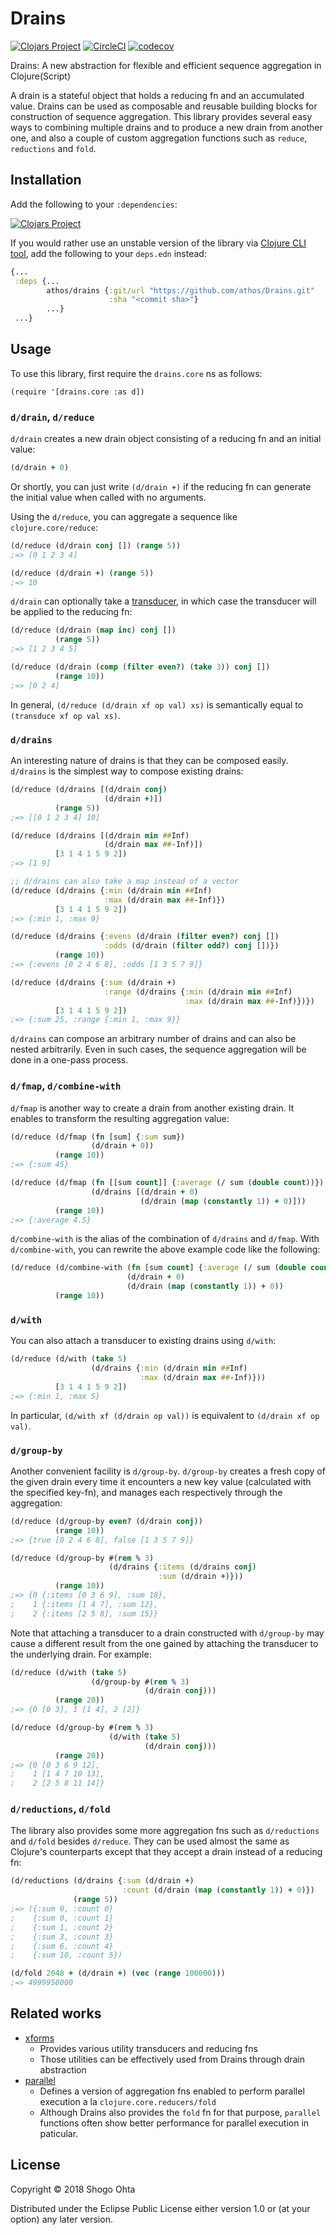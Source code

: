 # Drains
[![Clojars Project](https://img.shields.io/clojars/v/drains.svg)](https://clojars.org/drains)
[![CircleCI](https://circleci.com/gh/athos/Drains.svg?style=shield)](https://circleci.com/gh/athos/Drains)
[![codecov](https://codecov.io/gh/athos/Drains/branch/master/graph/badge.svg)](https://codecov.io/gh/athos/Drains)

Drains: A new abstraction for flexible and efficient sequence aggregation in Clojure(Script)

A drain is a stateful object that holds a reducing fn and an accumulated value. Drains can be used as composable and reusable building blocks for construction of sequence aggregation.
This library provides several easy ways to combining multiple drains and to produce a new drain from another one, and also a couple of custom aggregation functions such as `reduce`, `reductions` and `fold`.

## Installation

Add the following to your `:dependencies`:

[![Clojars Project](https://clojars.org/drains/latest-version.svg)](https://clojars.org/drains)

If you would rather use an unstable version of the library via [Clojure CLI tool](https://clojure.org/guides/deps_and_cli), add the following to your `deps.edn` instead:

```clj
{...
 :deps {...
        athos/drains {:git/url "https://github.com/athos/Drains.git"
                      :sha "<commit sha>"}
        ...}
 ...}
```

## Usage

To use this library, first require the `drains.core` ns as follows:

```
(require '[drains.core :as d])
```

### `d/drain`, `d/reduce`

`d/drain` creates a new drain object consisting of a reducing fn and an initial value:

```clj
(d/drain + 0)
```

Or shortly, you can just write `(d/drain +)` if the reducing fn can generate the initial value when called with no arguments.

Using the `d/reduce`, you can aggregate a sequence like `clojure.core/reduce`:

```clj
(d/reduce (d/drain conj []) (range 5))
;=> [0 1 2 3 4]

(d/reduce (d/drain +) (range 5))
;=> 10
```

`d/drain` can optionally take a [transducer](https://clojure.org/reference/transducers), in which case the transducer will be applied to the reducing fn:

```clj
(d/reduce (d/drain (map inc) conj [])
          (range 5))
;=> [1 2 3 4 5]

(d/reduce (d/drain (comp (filter even?) (take 3)) conj [])
          (range 10))
;=> [0 2 4]
```

In general, `(d/reduce (d/drain xf op val) xs)` is semantically equal to `(transduce xf op val xs)`.

### `d/drains`

An interesting nature of drains is that they can be composed easily. `d/drains` is the simplest way to compose existing drains:

```clj
(d/reduce (d/drains [(d/drain conj)
                     (d/drain +)])
          (range 5))
;=> [[0 1 2 3 4] 10]

(d/reduce (d/drains [(d/drain min ##Inf)
                     (d/drain max ##-Inf)])
          [3 1 4 1 5 9 2])
;=> [1 9]

;; d/drains can also take a map instead of a vector
(d/reduce (d/drains {:min (d/drain min ##Inf)
                     :max (d/drain max ##-Inf)})
          [3 1 4 1 5 9 2])
;=> {:min 1, :max 9}

(d/reduce (d/drains {:evens (d/drain (filter even?) conj [])
                     :odds (d/drain (filter odd?) conj [])})
          (range 10))
;=> {:evens [0 2 4 6 8], :odds [1 3 5 7 9]}

(d/reduce (d/drains {:sum (d/drain +)
                     :range (d/drains {:min (d/drain min ##Inf)
                                       :max (d/drain max ##-Inf)})})
          [3 1 4 1 5 9 2])
;=> {:sum 25, :range {:min 1, :max 9}}
```

`d/drains` can compose an arbitrary number of drains and can also be nested arbitrarily. Even in such cases, the sequence aggregation will be done in a one-pass process.

### `d/fmap`, `d/combine-with`

`d/fmap` is another way to create a drain from another existing drain. It enables to transform the resulting aggregation value:

```clj
(d/reduce (d/fmap (fn [sum] {:sum sum})
                  (d/drain + 0))
          (range 10))
;=> {:sum 45}

(d/reduce (d/fmap (fn [[sum count]] {:average (/ sum (double count))})
                  (d/drains [(d/drain + 0)
                             (d/drain (map (constantly 1)) + 0)]))
          (range 10))
;=> {:average 4.5}
```

`d/combine-with` is the alias of the combination of `d/drains` and `d/fmap`. With `d/combine-with`, you can rewrite the above example code like the following:

```clj
(d/reduce (d/combine-with (fn [sum count] {:average (/ sum (double count))})
                          (d/drain + 0)
                          (d/drain (map (constantly 1)) + 0))
          (range 10))
```

### `d/with`

You can also attach a transducer to existing drains using `d/with`:

```clj
(d/reduce (d/with (take 5)
                  (d/drains {:min (d/drain min ##Inf)
                             :max (d/drain max ##-Inf)}))
          [3 1 4 1 5 9 2])
;=> {:min 1, :max 5}
```

In particular, `(d/with xf (d/drain op val))` is equivalent to `(d/drain xf op val)`.

### `d/group-by`

Another convenient facility is `d/group-by`. `d/group-by` creates a fresh copy of the given drain every time it encounters a new key value (calculated with the specified key-fn), and manages each respectively through the aggregation:

```clj
(d/reduce (d/group-by even? (d/drain conj))
          (range 10))
;=> {true [0 2 4 6 8], false [1 3 5 7 9]}

(d/reduce (d/group-by #(rem % 3)
                      (d/drains {:items (d/drains conj)
                                 :sum (d/drain +)}))
          (range 10))
;=> {0 {:items [0 3 6 9], :sum 18},
;    1 {:items [1 4 7], :sum 12},
;    2 {:items [2 5 8], :sum 15}}
```

Note that attaching a transducer to a drain constructed with `d/group-by` may cause a different result from the one gained by attaching the transducer to the underlying drain. For example:

```clj
(d/reduce (d/with (take 5)
                  (d/group-by #(rem % 3)
                              (d/drain conj)))
          (range 20))
;=> {0 [0 3], 1 [1 4], 2 [2]}

(d/reduce (d/group-by #(rem % 3)
                      (d/with (take 5)
                              (d/drain conj)))
          (range 20))
;=> {0 [0 3 6 9 12],
;    1 [1 4 7 10 13],
;    2 [2 5 8 11 14]}
```

### `d/reductions`, `d/fold`

The library also provides some more aggregation fns such as `d/reductions` and `d/fold` besides `d/reduce`. They can be used almost the same as Clojure's counterparts except that they accept a drain instead of a reducing fn:

```clj
(d/reductions (d/drains {:sum (d/drain +)
                         :count (d/drain (map (constantly 1)) + 0)})
              (range 5))
;=> ({:sum 0, :count 0}
;    {:sum 0, :count 1}
;    {:sum 1, :count 2}
;    {:sum 3, :count 3}
;    {:sum 6, :count 4}
;    {:sum 10, :count 5})

(d/fold 2048 + (d/drain +) (vec (range 100000)))
;=> 4999950000
```

## Related works

- [xforms](https://github.com/cgrand/xforms)
    - Provides various utility transducers and reducing fns
    - Those utilities can be effectively used from Drains through drain abstraction
- [parallel](https://github.com/reborg/parallel)
    - Defines a version of aggregation fns enabled to perform parallel execution a la `clojure.core.reducers/fold`
    - Although Drains also provides the `fold` fn for that purpose, `parallel` functions often show better performance for parallel execution in paticular.

## License

Copyright © 2018 Shogo Ohta

Distributed under the Eclipse Public License either version 1.0 or (at
your option) any later version.
